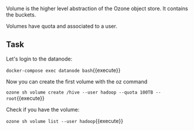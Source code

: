 
Volume is the higher level abstraction of the Ozone object store. It contains the buckets.

Volumes have quota and associated to a user.

## Task

Let's login to the datanode:

`docker-compose exec datanode bash`{{execute}}

Now you can create the first volume with the oz command

`ozone sh volume create /hive --user hadoop --quota 100TB --root`{{execute}}

Check if you have the volume:

`ozone sh volume list --user hadoop`{{execute}}
